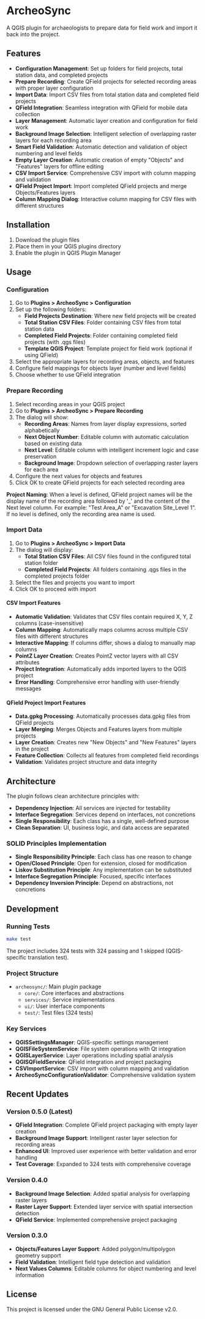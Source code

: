 # ArcheoSync

A QGIS plugin for archaeologists to prepare data for field work and import it back into the project.

## Features

- **Configuration Management**: Set up folders for field projects, total station data, and completed projects
- **Prepare Recording**: Create QField projects for selected recording areas with proper layer configuration
- **Import Data**: Import CSV files from total station data and completed field projects
- **QField Integration**: Seamless integration with QField for mobile data collection
- **Layer Management**: Automatic layer creation and configuration for field work
- **Background Image Selection**: Intelligent selection of overlapping raster layers for each recording area
- **Smart Field Validation**: Automatic detection and validation of object numbering and level fields
- **Empty Layer Creation**: Automatic creation of empty "Objects" and "Features" layers for offline editing
- **CSV Import Service**: Comprehensive CSV import with column mapping and validation
- **QField Project Import**: Import completed QField projects and merge Objects/Features layers
- **Column Mapping Dialog**: Interactive column mapping for CSV files with different structures

## Installation

1. Download the plugin files
2. Place them in your QGIS plugins directory
3. Enable the plugin in QGIS Plugin Manager

## Usage

### Configuration

1. Go to **Plugins > ArcheoSync > Configuration**
2. Set up the following folders:
   - **Field Projects Destination**: Where new field projects will be created
   - **Total Station CSV Files**: Folder containing CSV files from total station data
   - **Completed Field Projects**: Folder containing completed field projects (with .qgs files)
   - **Template QGIS Project**: Template project for field work (optional if using QField)
3. Select the appropriate layers for recording areas, objects, and features
4. Configure field mappings for objects layer (number and level fields)
5. Choose whether to use QField integration

### Prepare Recording

1. Select recording areas in your QGIS project
2. Go to **Plugins > ArcheoSync > Prepare Recording**
3. The dialog will show:
   - **Recording Areas**: Names from layer display expressions, sorted alphabetically
   - **Next Object Number**: Editable column with automatic calculation based on existing data
   - **Next Level**: Editable column with intelligent increment logic and case preservation
   - **Background Image**: Dropdown selection of overlapping raster layers for each area
4. Configure the next values for objects and features
5. Click OK to create QField projects for each selected recording area

**Project Naming**: When a level is defined, QField project names will be the display name of the recording area followed by '_' and the content of the Next level column. For example: "Test Area_A" or "Excavation Site_Level 1". If no level is defined, only the recording area name is used.

### Import Data

1. Go to **Plugins > ArcheoSync > Import Data**
2. The dialog will display:
   - **Total Station CSV Files**: All CSV files found in the configured total station folder
   - **Completed Field Projects**: All folders containing .qgs files in the completed projects folder
3. Select the files and projects you want to import
4. Click OK to proceed with import

#### CSV Import Features
- **Automatic Validation**: Validates that CSV files contain required X, Y, Z columns (case-insensitive)
- **Column Mapping**: Automatically maps columns across multiple CSV files with different structures
- **Interactive Mapping**: If columns differ, shows a dialog to manually map columns
- **PointZ Layer Creation**: Creates PointZ vector layers with all CSV attributes
- **Project Integration**: Automatically adds imported layers to the QGIS project
- **Error Handling**: Comprehensive error handling with user-friendly messages

#### QField Project Import Features
- **Data.gpkg Processing**: Automatically processes data.gpkg files from QField projects
- **Layer Merging**: Merges Objects and Features layers from multiple projects
- **Layer Creation**: Creates new "New Objects" and "New Features" layers in the project
- **Feature Collection**: Collects all features from completed field recordings
- **Validation**: Validates project structure and data integrity

## Architecture

The plugin follows clean architecture principles with:

- **Dependency Injection**: All services are injected for testability
- **Interface Segregation**: Services depend on interfaces, not concretions
- **Single Responsibility**: Each class has a single, well-defined purpose
- **Clean Separation**: UI, business logic, and data access are separated

### SOLID Principles Implementation

- **Single Responsibility Principle**: Each class has one reason to change
- **Open/Closed Principle**: Open for extension, closed for modification
- **Liskov Substitution Principle**: Any implementation can be substituted
- **Interface Segregation Principle**: Focused, specific interfaces
- **Dependency Inversion Principle**: Depend on abstractions, not concretions

## Development

### Running Tests

```bash
make test
```

The project includes 324 tests with 324 passing and 1 skipped (QGIS-specific translation test).

### Project Structure

- `archeosync/`: Main plugin package
  - `core/`: Core interfaces and abstractions
  - `services/`: Service implementations
  - `ui/`: User interface components
  - `test/`: Test files (324 tests)

### Key Services

- **QGISSettingsManager**: QGIS-specific settings management
- **QGISFileSystemService**: File system operations with Qt integration
- **QGISLayerService**: Layer operations including spatial analysis
- **QGISQFieldService**: QField integration and project packaging
- **CSVImportService**: CSV import with column mapping and validation
- **ArcheoSyncConfigurationValidator**: Comprehensive validation system

## Recent Updates

### Version 0.5.0 (Latest)
- **QField Integration**: Complete QField project packaging with empty layer creation
- **Background Image Support**: Intelligent raster layer selection for recording areas
- **Enhanced UI**: Improved user experience with better validation and error handling
- **Test Coverage**: Expanded to 324 tests with comprehensive coverage

### Version 0.4.0
- **Background Image Selection**: Added spatial analysis for overlapping raster layers
- **Raster Layer Support**: Extended layer service with spatial intersection detection
- **QField Service**: Implemented comprehensive project packaging

### Version 0.3.0
- **Objects/Features Layer Support**: Added polygon/multipolygon geometry support
- **Field Validation**: Intelligent field type detection and validation
- **Next Values Columns**: Editable columns for object numbering and level information

## License

This project is licensed under the GNU General Public License v2.0. 